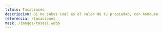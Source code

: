 ```yaml
---
titulo: Tasaciones
descripcion: Si no sabes cual es el valor de tu propiedad, con AnHouse Propiedades no tendras de que preocuparte, realizamos tasaciones de propiedades de forma completamente presencial. Valorizamos tu casa por el sector, materiales, anexos y muchas otras variables que online seria muy dificil de revisar.
referencia: /tasaciones
mask: /images/tasas1.webp
---
```

